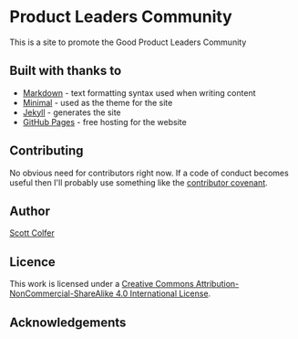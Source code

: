 # Product Leaders Community

This is a site to promote the Good Product Leaders Community

## Built with thanks to

- [Markdown](https://daringfireball.net/projects/markdown/) - text formatting syntax used when writing content
- [Minimal](https://github.com/pages-themes/minimal) - used as the theme for the site
- [Jekyll](https://jekyllrb.com/) - generates the site
- [GitHub Pages](https://pages.github.com/) - free hosting for the website

## Contributing

No obvious need for contributors right now. If a code of conduct becomes useful then I'll probably use something like the [contributor covenant](https://www.contributor-covenant.org/).

## Author

[Scott Colfer](https://github.com/scottcolfer)

## Licence

This work is licensed under a [Creative Commons Attribution-NonCommercial-ShareAlike 4.0 International License](https://creativecommons.org/licenses/by-nc-sa/4.0/).

## Acknowledgements
